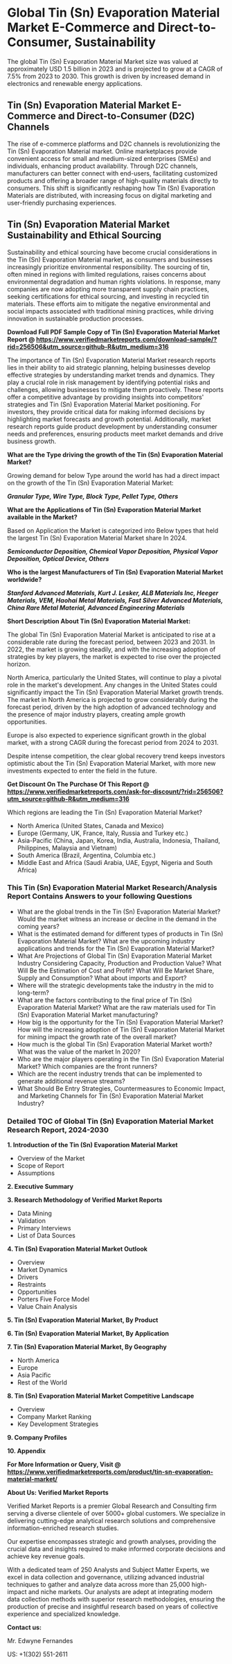 <h1>Global Tin (Sn) Evaporation Material Market E-Commerce and Direct-to-Consumer, Sustainability</h1><p class=""><p>The global Tin (Sn) Evaporation Material Market size was valued at approximately USD 1.5 billion in 2023 and is projected to grow at a CAGR of 7.5% from 2023 to 2030. This growth is driven by increased demand in electronics and renewable energy applications.</p><h2>Tin (Sn) Evaporation Material Market E-Commerce and Direct-to-Consumer (D2C) Channels</h2><p>The rise of e-commerce platforms and D2C channels is revolutionizing the Tin (Sn) Evaporation Material market. Online marketplaces provide convenient access for small and medium-sized enterprises (SMEs) and individuals, enhancing product availability. Through D2C channels, manufacturers can better connect with end-users, facilitating customized products and offering a broader range of high-quality materials directly to consumers. This shift is significantly reshaping how Tin (Sn) Evaporation Materials are distributed, with increasing focus on digital marketing and user-friendly purchasing experiences.</p><h2>Tin (Sn) Evaporation Material Market Sustainability and Ethical Sourcing</h2><p>Sustainability and ethical sourcing have become crucial considerations in the Tin (Sn) Evaporation Material market, as consumers and businesses increasingly prioritize environmental responsibility. The sourcing of tin, often mined in regions with limited regulations, raises concerns about environmental degradation and human rights violations. In response, many companies are now adopting more transparent supply chain practices, seeking certifications for ethical sourcing, and investing in recycled tin materials. These efforts aim to mitigate the negative environmental and social impacts associated with traditional mining practices, while driving innovation in sustainable production processes.</p></p><p class=""><strong>Download Full PDF Sample Copy of Tin (Sn) Evaporation Material Market Report @ <a href="https://www.verifiedmarketreports.com/download-sample/?rid=256506&utm_source=github-R&utm_medium=316" target="_blank">https://www.verifiedmarketreports.com/download-sample/?rid=256506&utm_source=github-R&utm_medium=316</a></strong></p><p>The importance of&nbsp;Tin (Sn) Evaporation Material Market research reports lies in their ability to aid strategic planning, helping businesses develop effective strategies by understanding market trends and dynamics. They play a crucial role in risk management by identifying potential risks and challenges, allowing businesses to mitigate them proactively. These reports offer a competitive advantage by providing insights into competitors' strategies and Tin (Sn) Evaporation Material Market positioning. For investors, they provide critical data for making informed decisions by highlighting market forecasts and growth potential. Additionally, market research reports guide product development by understanding consumer needs and preferences, ensuring products meet market demands and drive business growth.</p><p><strong>What are the&nbsp;Type driving the growth of the Tin (Sn) Evaporation Material Market?</strong></p><p id="" class="">Growing demand for below Type around the world has had a direct impact on the growth of the Tin (Sn) Evaporation Material Market:</p><p class=""><em><strong>Granular Type, Wire Type, Block Type, Pellet Type, Others</strong></em></p><p class=""><strong>What are the&nbsp;Applications&nbsp;of Tin (Sn) Evaporation Material Market available in the Market?</strong></p><p id="" class="">Based on Application the Market is categorized into Below types that held the largest Tin (Sn) Evaporation Material Market share In 2024.</p><p class=""><em><strong>Semiconductor Deposition, Chemical Vapor Deposition, Physical Vapor Deposition, Optical Device, Others</strong></em></p><p class=""><strong>Who is the largest Manufacturers of Tin (Sn) Evaporation Material Market worldwide?</strong></p><p><em><strong>Stanford Advanced Materials, Kurt J. Lesker, ALB Materials Inc, Heeger Materials, VEM, Haohai Metal Materials, Fast Silver Advanced Materials, China Rare Metal Material, Advanced Engineering Materials</strong></em></p><p id="" class=""><strong>Short Description About Tin (Sn) Evaporation Material Market:</strong></p><p>The global Tin (Sn) Evaporation Material Market is anticipated to rise at a considerable rate during the forecast period, between 2023 and 2031. In 2022, the market is growing steadily, and with the increasing adoption of strategies by key players, the market is expected to rise over the projected horizon.</p><p>North America, particularly the United States, will continue to play a pivotal role in the market's development. Any changes in the United States could significantly impact the Tin (Sn) Evaporation Material Market growth trends. The market in North America is projected to grow considerably during the forecast period, driven by the high adoption of advanced technology and the presence of major industry players, creating ample growth opportunities.</p><p>Europe is also expected to experience significant growth in the global market, with a strong CAGR during the forecast period from 2024 to 2031.</p><p>Despite intense competition, the clear global recovery trend keeps investors optimistic about the Tin (Sn) Evaporation Material Market, with more new investments expected to enter the field in the future.</p><p id="" class=""><strong>Get Discount On The Purchase Of This Report @ <a href="https://www.verifiedmarketreports.com/ask-for-discount/?rid=256506?utm_source=github-R&utm_medium=316" target="_blank">https://www.verifiedmarketreports.com/ask-for-discount/?rid=256506?utm_source=github-R&utm_medium=316</a></strong></p><p class="">Which regions are leading the Tin (Sn) Evaporation Material Market?</p><ul><li>North America (United States, Canada and Mexico)</li><li>Europe (Germany, UK, France, Italy, Russia and Turkey etc.)</li><li>Asia-Pacific (China, Japan, Korea, India, Australia, Indonesia, Thailand, Philippines, Malaysia and Vietnam)</li><li>South America (Brazil, Argentina, Columbia etc.)</li><li>Middle East and Africa (Saudi Arabia, UAE, Egypt, Nigeria and South Africa)</li></ul><h3 id="" class="">This Tin (Sn) Evaporation Material Market Research/Analysis Report Contains Answers to your following Questions</h3><ul><li>What are the global trends in the Tin (Sn) Evaporation Material Market? Would the market witness an increase or decline in the demand in the coming years?</li><li>What is the estimated demand for different types of products in Tin (Sn) Evaporation Material Market? What are the upcoming industry applications and trends for the Tin (Sn) Evaporation Material Market?</li><li>What Are Projections of Global Tin (Sn) Evaporation Material Market Industry Considering Capacity, Production and Production Value? What Will Be the Estimation of Cost and Profit? What Will Be Market Share, Supply and Consumption? What about imports and Export?</li><li>Where will the strategic developments take the industry in the mid to long-term?</li><li>What are the factors contributing to the final price of Tin (Sn) Evaporation Material Market? What are the raw materials used for Tin (Sn) Evaporation Material Market manufacturing?</li><li>How big is the opportunity for the Tin (Sn) Evaporation Material Market? How will the increasing adoption of Tin (Sn) Evaporation Material Market for mining impact the growth rate of the overall market?</li><li>How much is the global Tin (Sn) Evaporation Material Market worth? What was the value of the market In 2020?</li><li>Who are the major players operating in the Tin (Sn) Evaporation Material Market? Which companies are the front runners?</li><li>Which are the recent industry trends that can be implemented to generate additional revenue streams?</li><li>What Should Be Entry Strategies, Countermeasures to Economic Impact, and Marketing Channels for Tin (Sn) Evaporation Material Market Industry?</li></ul><h3 id="" class="">Detailed TOC of Global Tin (Sn) Evaporation Material Market Research Report, 2024-2030</h3><p id="" class=""><strong>1. Introduction of the Tin (Sn) Evaporation Material Market</strong></p><ul><li>Overview of the Market</li><li>Scope of Report</li><li>Assumptions</li></ul><p id="" class=""><strong>2. Executive Summary</strong></p><p id="" class=""><strong>3. Research Methodology of Verified Market Reports</strong></p><ul><li>Data Mining</li><li>Validation</li><li>Primary Interviews</li><li>List of Data Sources</li></ul><p id="" class=""><strong>4. Tin (Sn) Evaporation Material Market Outlook</strong></p><ul><li>Overview</li><li>Market Dynamics</li><li>Drivers</li><li>Restraints</li><li>Opportunities</li><li>Porters Five Force Model</li><li>Value Chain Analysis</li></ul><p id="" class=""><strong>5. Tin (Sn) Evaporation Material Market, By Product</strong></p><p id="" class=""><strong>6. Tin (Sn) Evaporation Material Market, By Application</strong></p><p id="" class=""><strong>7. Tin (Sn) Evaporation Material Market, By Geography</strong></p><ul><li>North America</li><li>Europe</li><li>Asia Pacific</li><li>Rest of the World</li></ul><p id="" class=""><strong>8. Tin (Sn) Evaporation Material Market Competitive Landscape</strong></p><ul><li>Overview</li><li>Company Market Ranking</li><li>Key Development Strategies</li></ul><p id="" class=""><strong>9. Company Profiles</strong></p><p id="" class=""><strong>10. Appendix</strong></p><p id="" class=""><strong>For More Information or Query, Visit @ <a href="https://www.verifiedmarketreports.com/product/tin-sn-evaporation-material-market/" target="_blank">https://www.verifiedmarketreports.com/product/tin-sn-evaporation-material-market/</a></strong></p><p id="" class=""><strong>About Us: Verified Market Reports</strong></p><p id="" class="">Verified Market Reports is a premier Global Research and Consulting firm serving a diverse clientele of over 5000+ global customers. We specialize in delivering cutting-edge analytical research solutions and comprehensive information-enriched research studies.</p><p id="" class="">Our expertise encompasses strategic and growth analyses, providing the crucial data and insights required to make informed corporate decisions and achieve key revenue goals.</p><p id="" class="">With a dedicated team of 250 Analysts and Subject Matter Experts, we excel in data collection and governance, utilizing advanced industrial techniques to gather and analyze data across more than 25,000 high-impact and niche markets. Our analysts are adept at integrating modern data collection methods with superior research methodologies, ensuring the production of precise and insightful research based on years of collective experience and specialized knowledge.</p><p id="" class=""><strong>Contact us:</strong></p><p id="" class="">Mr. Edwyne Fernandes</p><p id="" class="">US: +1(302) 551-2611</p>